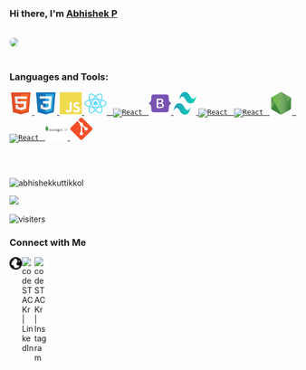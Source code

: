 ### Hi there, I'm [Abhishek P](https://github.com/abhishekkuttikkol)
<!-- <img src="https://raw.githubusercontent.com/MartinHeinz/MartinHeinz/master/wave.gif" width="30px"> -->
<p align="left">
<!-- <br><img src="https://cdn.dribbble.com/users/1025838/screenshots/6220885/devguy3.gif" width="400px"><br><br> -->
    <br><img src="https://avatars.githubusercontent.com/u/75170385?v=4" width="200px" style="border-radius:50%"><br><br>
</p>


<!-- **abhishekkuttikkol/abhishekkuttikkol** is a ✨ _special_ ✨ repository because its `README.md` (this file) appears on your GitHub profile. -->

<!-- Here are some ideas to get you started: -->

<!-- - 🔭 I’m currently working on MERN stack -->
<!-- - 🌱 I’m currently learning ... -->
<!-- - 👯 I’m looking to collaborate on ... -->
<!-- - 🤔 I’m looking for help with ... -->
<!-- - 💬 Ask me about ... -->
<!-- - 📫 How to reach me: [website](https://abhishek-0015.web.app/) -->

<h3 align="left">Languages and Tools:</h3>
<p align="left">  
    <a href="https://www.w3.org/html/" target="_blank"> 
        <code><img src="https://raw.githubusercontent.com/devicons/devicon/master/icons/html5/html5-original.svg" alt="html5" width="40" height="40"/></code> 
    </a>  
    <a href="https://www.w3schools.com/css/" target="_blank"> 
        <code><img src="https://raw.githubusercontent.com/devicons/devicon/master/icons/css3/css3-original.svg" alt="css3" width="40" height="40"/></code>  
    </a> 
    <a href="https://developer.mozilla.org/en-US/docs/Web/JavaScript" target="_blank"> 
        <code><img src="https://raw.githubusercontent.com/devicons/devicon/master/icons/javascript/javascript-plain.svg" alt="javascript" width="40" height="40"/></code>  
    </a>
    <a href="https://fr.reactjs.org/" target="_blank"> 
        <code><img src="https://raw.githubusercontent.com/devicons/devicon/master/icons/react/react-original.svg" alt="React" width="40" height="40"/> </code> 
    </a> 
    <a href="" target="_blank"> 
        <code><img src="https://angular.io/assets/images/logos/angularjs/AngularJS-Shield.svg" alt="React" width="40" height="40"/> </code> 
    </a> 
    <a href="https://getbootstrap.com" target="_blank"> 
        <code><img src="https://raw.githubusercontent.com/devicons/devicon/master/icons/bootstrap/bootstrap-plain.svg" alt="bootstrap" width="40" height="40"/></code>  
    </a>
    <a href="https://tailwindcss.com/" target="_blank"> 
        <code><img src="https://github.com/aniftyco/awesome-tailwindcss/blob/master/assets/logo.svg" alt="bootstrap" width="40" height="40"/></code>  
    </a>
    <a href="" target="_blank"> 
        <code><img src="https://upload.wikimedia.org/wikipedia/commons/thumb/c/c3/Python-logo-notext.svg/1200px-Python-logo-notext.svg.png" alt="React" width="40" height="40"/> </code> 
    </a> 
    <a href="" target="_blank"> 
        <code><img src="https://e7.pngegg.com/pngimages/65/205/png-clipart-opencv-computer-vision-library-c-github-text-logo-thumbnail.png" alt="React" width="40" height="40"/> </code> 
    </a> 
    <a href="https://nodejs.org/en/" target="_blank"> 
        <code><img src="https://raw.githubusercontent.com/github/explore/80688e429a7d4ef2fca1e82350fe8e3517d3494d/topics/nodejs/nodejs.png" alt="React" width="40" height="40"/> </code> 
    </a> 
    <a href="" target="_blank"> 
        <code><img src="https://cdn.hashnode.com/res/hashnode/image/upload/v1608125962157/01oWXzCQ4.png?w=400&h=400&fit=crop&crop=entropy&auto=compress" alt="React" width="40" height="40"/> </code> 
    </a>
     <a href="https://www.mongodb.com/" target="_blank"> 
        <code><img src="https://raw.githubusercontent.com/github/explore/80688e429a7d4ef2fca1e82350fe8e3517d3494d/topics/mongodb/mongodb.png" alt="mongoDb" width="40" height="40"/></code>  
    </a>
    <a href="https://git-scm.com/" target="_blank"> 
        <code><img src="https://raw.githubusercontent.com/devicons/devicon/master/icons/git/git-original.svg" alt="git" width="40" height="40"/></code>  
    </a> 
   
    
    
</p>
<br/>
<br/>

<p ><img  src="https://github-readme-stats.vercel.app/api/top-langs/?username=abhishekkuttikkol&layout=compact&title_color=f34f29&text_color=000000&icon_color=FF6C00&locale=" alt="abhishekkuttikkol" /></p> 
<img src="https://github-readme-stats.vercel.app/api?username=abhishekkuttikkol&show_icons=true&&count_private=true&include_all_commits=true&custom_title=My%20stats%20around%20here&title_color=f34f29&text_color=000000&icon_color=FF6C00&locale=">
<br/>

![visiters](https://visitor-badge.glitch.me/badge?page_id=jeromewu.jeromewu)

### Connect with Me

[<img align="left" alt="codeSTACKr.com" width="22px" src="https://raw.githubusercontent.com/iconic/open-iconic/master/svg/globe.svg" />](https://abhishek-0015.web.app/)
[<img align="left" alt="codeSTACKr | LinkedIn" width="22px" src="https://cdn.jsdelivr.net/npm/simple-icons@v3/icons/linkedin.svg" />](https://www.linkedin.com/in/abhishek-p-b6ab1119b/)
[<img align="left" alt="codeSTACKr | Instagram" width="22px" src="https://cdn.jsdelivr.net/npm/simple-icons@v3/icons/instagram.svg" />](https://www.instagram.com/__abhishek_kuttikkol/)

<br />

<!-- - 😄 Pronouns: ... -->
<!-- - ⚡ Fun fact: ... -->

